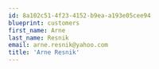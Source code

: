 ```yaml
---
id: 8a102c51-4f23-4152-b9ea-a193e05cee94
blueprint: customers
first_name: Arne
last_name: Resnik
email: arne.resnik@yahoo.com
title: 'Arne Resnik'
---
```


